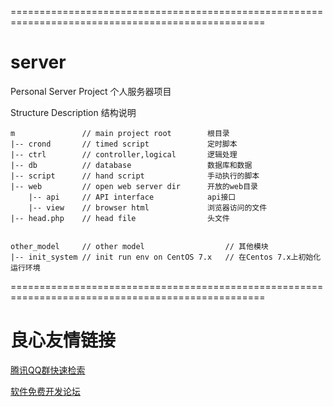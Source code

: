 ==================================================================================================
# server
Personal Server Project
个人服务器项目

Structure Description
结构说明

```
m               // main project root        根目录
|-- crond       // timed script             定时脚本
|-- ctrl        // controller,logical       逻辑处理
|-- db          // database                 数据库和数据
|-- script      // hand script              手动执行的脚本
|-- web         // open web server dir      开放的web目录
    |-- api     // API interface            api接口
    |-- view    // browser html             浏览器访问的文件
|-- head.php    // head file                头文件


other_model     // other model                  // 其他模块
|-- init_system // init run env on CentOS 7.x   // 在Centos 7.x上初始化运行环境
```
==================================================================================================


 # 良心友情链接

[腾讯QQ群快速检索](http://u.720life.cn/s/8cf73f7c)

[软件免费开发论坛](http://u.720life.cn/s/bbb01dc0)